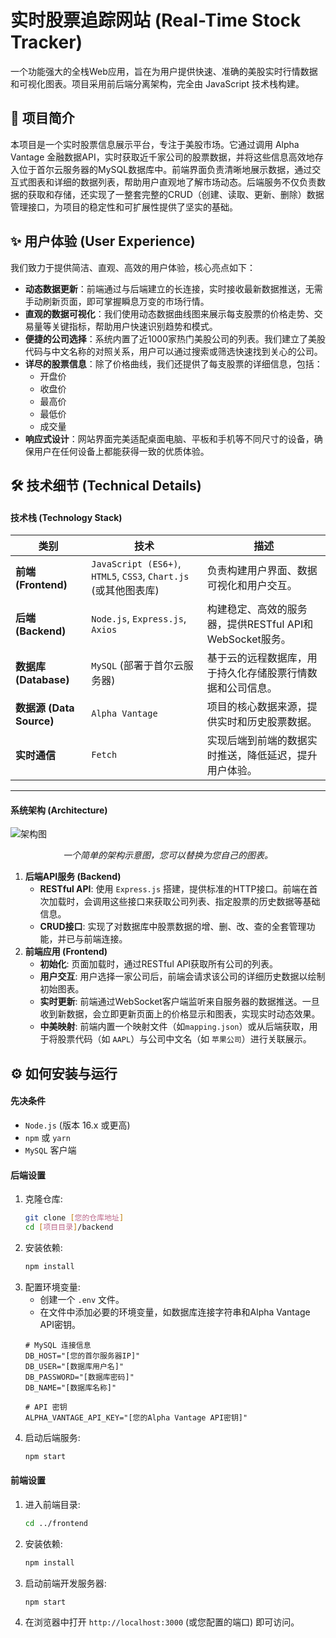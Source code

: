 # 实时股票追踪网站 (Real-Time Stock Tracker)

一个功能强大的全栈Web应用，旨在为用户提供快速、准确的美股实时行情数据和可视化图表。项目采用前后端分离架构，完全由 JavaScript 技术栈构建。

## 🚀 项目简介

本项目是一个实时股票信息展示平台，专注于美股市场。它通过调用 Alpha Vantage 金融数据API，实时获取近千家公司的股票数据，并将这些信息高效地存入位于首尔云服务器的MySQL数据库中。前端界面负责清晰地展示数据，通过交互式图表和详细的数据列表，帮助用户直观地了解市场动态。后端服务不仅负责数据的获取和存储，还实现了一整套完整的CRUD（创建、读取、更新、删除）数据管理接口，为项目的稳定性和可扩展性提供了坚实的基础。

## ✨ 用户体验 (User Experience)

我们致力于提供简洁、直观、高效的用户体验，核心亮点如下：

* **动态数据更新**：前端通过与后端建立的长连接，实时接收最新数据推送，无需手动刷新页面，即可掌握瞬息万变的市场行情。
* **直观的数据可视化**：我们使用动态数据曲线图来展示每支股票的价格走势、交易量等关键指标，帮助用户快速识别趋势和模式。
* **便捷的公司选择**：系统内置了近1000家热门美股公司的列表。我们建立了美股代码与中文名称的对照关系，用户可以通过搜索或筛选快速找到关心的公司。
* **详尽的股票信息**：除了价格曲线，我们还提供了每支股票的详细信息，包括：
    * 开盘价
    * 收盘价
    * 最高价
    * 最低价
    * 成交量
* **响应式设计**：网站界面完美适配桌面电脑、平板和手机等不同尺寸的设备，确保用户在任何设备上都能获得一致的优质体验。

## 🛠️ 技术细节 (Technical Details)

#### **技术栈 (Technology Stack)**

| 类别                | 技术                                                              | 描述                                                               |
| ------------------- | ----------------------------------------------------------------- | ------------------------------------------------------------------ |
| **前端 (Frontend)** | `JavaScript (ES6+)`, `HTML5`, `CSS3`, `Chart.js` (或其他图表库) | 负责构建用户界面、数据可视化和用户交互。                           |
| **后端 (Backend)** | `Node.js`, `Express.js`, `Axios`                                  | 构建稳定、高效的服务器，提供RESTful API和WebSocket服务。         |
| **数据库 (Database)** | `MySQL` (部署于首尔云服务器)                                    | 基于云的远程数据库，用于持久化存储股票行情数据和公司信息。         |
| **数据源 (Data Source)** | `Alpha Vantage`                                                   | 项目的核心数据来源，提供实时和历史股票数据。                       |
| **实时通信** | `Fetch`                                       | 实现后端到前端的数据实时推送，降低延迟，提升用户体验。             |

---

#### **系统架构 (Architecture)**

![架构图](https://zb666-1300332882.cos.ap-beijing.myqcloud.com/blog/FFFFFF)
*<center>一个简单的架构示意图，您可以替换为您自己的图表。</center>*

1.  **后端API服务 (Backend)**
    * **RESTful API**: 使用 `Express.js` 搭建，提供标准的HTTP接口。前端在首次加载时，会调用这些接口来获取公司列表、指定股票的历史数据等基础信息。
    * **CRUD接口**: 实现了对数据库中股票数据的增、删、改、查的全套管理功能，并已与前端连接。
2.  **前端应用 (Frontend)**
    * **初始化**: 页面加载时，通过RESTful API获取所有公司的列表。
    * **用户交互**: 用户选择一家公司后，前端会请求该公司的详细历史数据以绘制初始图表。
    * **实时更新**: 前端通过WebSocket客户端监听来自服务器的数据推送。一旦收到新数据，会立即更新页面上的价格显示和图表，实现实时动态效果。
    * **中美映射**: 前端内置一个映射文件（如`mapping.json`）或从后端获取，用于将股票代码（如 `AAPL`）与公司中文名（如 `苹果公司`）进行关联展示。

## ⚙️ 如何安装与运行

#### **先决条件**

* `Node.js` (版本 16.x 或更高)
* `npm` 或 `yarn`
* `MySQL` 客户端

#### **后端设置**

1.  克隆仓库:
    ```bash
    git clone [您的仓库地址]
    cd [项目目录]/backend
    ```
2.  安装依赖:
    ```bash
    npm install
    ```
3.  配置环境变量:
    * 创建一个 `.env` 文件。
    * 在文件中添加必要的环境变量，如数据库连接字符串和Alpha Vantage API密钥。
    ```
    # MySQL 连接信息
    DB_HOST="[您的首尔服务器IP]"
    DB_USER="[数据库用户名]"
    DB_PASSWORD="[数据库密码]"
    DB_NAME="[数据库名称]"
    
    # API 密钥
    ALPHA_VANTAGE_API_KEY="[您的Alpha Vantage API密钥]"
    ```
4.  启动后端服务:
    ```bash
    npm start
    ```

#### **前端设置**

1.  进入前端目录:
    ```bash
    cd ../frontend
    ```
2.  安装依赖:
    ```bash
    npm install
    ```
3.  启动前端开发服务器:
    ```bash
    npm start
    ```
4.  在浏览器中打开 `http://localhost:3000` (或您配置的端口) 即可访问。